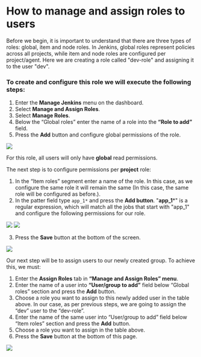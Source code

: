 # How to manage and assign roles to users

Before we begin, it is important to understand that there are three types of roles: global, item and node roles. In Jenkins, global roles represent policies across all projects, while item and node roles are configured per project/agent. Here we are creating a role called "dev-role" and assigning it to the user "dev".
### To create and configure this role we will execute the following steps:

1. Enter the **Manage Jenkins** menu on the dashboard.
2. Select **Manage and Assign Roles**.
3. Select **Manage Roles**.
4. Below the “Global roles” enter the name of a role into the **“Role to add”**  field.
5. Press the **Add** button and configure global permissions of the role.

![](/home/simloud/IdeaProjects/simloud-docs/static/img/jenkins/assign-roles-to-users/image1.png)

For this role, all users will only have **global** read permissions.

The next step is to configure permissions per **project** role:

1. In the “Item roles” segment enter a name of the role. In this case, as we configure the same role it will remain the same (In this case, the same role will be configured as before.).
2. In the patter field type `app_1*` and press the **Add button**. "**app_1***" is a regular expression, which will match all the jobs that start with "app_1" and configure the following permissions for our role.

![](/home/simloud/IdeaProjects/simloud-docs/static/img/jenkins/assign-roles-to-users/image2.png)
![](/home/simloud/IdeaProjects/simloud-docs/static/img/jenkins/assign-roles-to-users/image3.png)

3. Press the **Save** button at the bottom of the screen.

![](/home/simloud/IdeaProjects/simloud-docs/static/img/jenkins/assign-roles-to-users/image4.png)

Our next step will be to assign users to our newly created group.
To achieve this, we must:

1. Enter the **Assign Roles** tab in **“Manage and Assign Roles” menu**.
2. Enter the name of a user into **“User/group to add”** field below “Global roles” section and press the **Add** button.
3. Choose a role you want to assign to this newly added user in the table above. In our case, as per previous steps, we are going to assign the “dev” user to the “dev-role”.
4. Enter the name of the same user into “User/group to add” field below “Item roles” section and press the **Add** button.
5. Choose a role you want to assign in the table above.
6. Press the **Save** button at the bottom of this page.

![](/home/simloud/IdeaProjects/simloud-docs/static/img/jenkins/assign-roles-to-users/image5.png)
